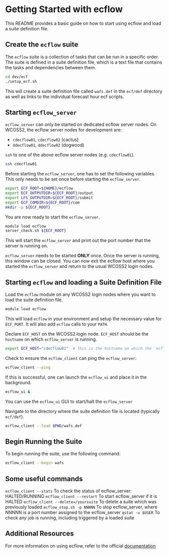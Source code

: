 # Getting Started with ecflow

This README provides a basic guide on how to start using ecflow and load a suite definition file.

## Create the `ecflow` suite
The `ecflow` suite is a collection of tasks that can be run in a specific order.  The suite is defined in a suite definition file, which is a text file that contains the tasks and dependencies between them.
```bash
cd dev/ecf
./setup_ecf.sh
```
This will create a suite definition file called `wafs.def` in the `ecf/def` directory as well as links to the individual forecast hour ecf scripts.

## Starting `ecflow_server`
`ecflow_server` can only be started on dedicated ecflow server nodes.  On WCOSS2, the ecflow server nodes for development are:
- `cdecflow01`, `cdecflow02` (cactus)
- `ddecflow01`, `ddecflow02` (dogwood)

`ssh` to one of the above ecflow server nodes (e.g. `cdecflow01`).
```bash
ssh cdecflow01
```

Before starting the `ecflow_server`, one has to set the following variables.  This only needs to be set once before starting the `ecflow_server`.
```bash
export ECF_ROOT=${HOME}/ecflow
export ECF_OUTPUTDIR=${ECF_ROOT}/output
export LFS_OUTPUTDIR=${ECF_ROOT}/submit
export ECF_COMDIR=${ECF_ROOT}/com
mkdir -p ${ECF_ROOT}
```

You are now ready to start the `ecflow_server`.
```bash
module load ecflow
server_check.sh ${ECF_ROOT}
```
This will start the `ecflow_server` and print out the port number that the server is running on.

`ecflow_server` needs to be started **ONLY** once.  Once the server is running, this window can be closed.
You can now exit the ecflow host where you started the `ecflow_server` and return to the usual WCOSS2 login nodes.

## Starting `ecflow` and loading a Suite Definition File
Load the `ecflow` module on any WCOSS2 login nodes where you want to load the suite definition file.
```bash
module load ecflow
```
This will load `ecflow` in your environment and setup the necessary value for `ECF_PORT`.  It will also add `ecflow` calls to your `PATH`.

Declare `ECF_HOST` on the WCOSS2 login node.  `ECF_HOST` should be the `hostname` on which `ecflow_server` is running.
```bash
export ECF_HOST="cdecflow01"  # This is the hostname on which the `ecflow_server` process is active.
```

Check to ensure the `ecflow_client` can ping the `ecflow_server`:
```bash
ecflow_client --ping
```

If this is successful, one can launch the `ecflow_ui` and place it in the background.
```bash
ecflow_ui &
```

You can use the `ecflow_ui` GUI to start/halt the `ecflow_server`

Navigate to the directory where the suite definition file is located (typically `ecf/def`).
```bash
ecflow_client --load $PWD/wafs.def
```

## Begin Running the Suite
To begin running the suite, use the following command:
```bash
ecflow_client --begin wafs
```

## Some useful commands
`ecflow_client --stats`              To check the status of ecflow_server: HALTED/RUNNING
`ecflow_client --restart`            To start ecflow_server if it is HALTED
`ecflow_client --delete=/yoursuite`  To delete a suite which was previously loaded
`ecflow_stop.sh -p NNNNN`            To stop ecflow_server, where NNNNN is a port number assigned to the ecflow_server
`qstat -u $USER`                     To check any job is running, including triggered by a loaded suite


## Additional Resources
For more information on using ecflow, refer to the official [documentation](https://ecflow.readthedocs.io/en/latest/overview.html)
